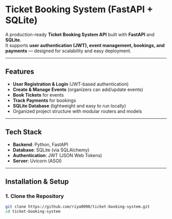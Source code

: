 # Ticket Booking System (FastAPI + SQLite)

A production-ready **Ticket Booking System API** built with **FastAPI** and **SQLite**.  
It supports **user authentication (JWT), event management, bookings, and payments** — designed for scalability and easy deployment.

---

## Features
- **User Registration & Login** (JWT-based authentication)
- **Create & Manage Events** (organizers can add/update events)
- **Book Tickets** for events
- **Track Payments** for bookings
- **SQLite Database** (lightweight and easy to run locally)
- Organized project structure with modular routers and models

---

## Tech Stack
- **Backend**: Python, FastAPI
- **Database**: SQLite (via SQLAlchemy)
- **Authentication**: JWT (JSON Web Tokens)
- **Server**: Uvicorn (ASGI)

---

## Installation & Setup

### 1. Clone the Repository
```bash
git clone https://github.com/riya0090/ticket-booking-system.git
cd ticket-booking-system
